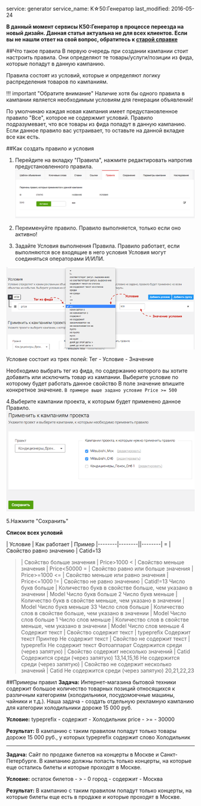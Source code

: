 service: generator
service_name: K☆50:Генератор
last_modified: 2016-05-24

**В данный момент сервисы К50:Генератор в процессе переезда на новый дизайн. Данная статья актуальна не для всех клиентов. Если вы не нашли ответ на свой вопрос, обратитесь к [старой справке](https://wiki.k50.ru/index.php?title=K50_%D0%93%D0%B5%D0%BD%D0%B5%D1%80%D0%B0%D1%82%D0%BE%D1%80_2.0)**

##Что такое правила
В первую очередь при создании кампании стоит настроить правила. Они определяют те товары/услуги/позиции из фида, которые попадут в данную кампанию.

Правила состоят из условий, которые и определяют логику распределения товаров по кампаниям.

!!! important "Обратите внимание"
	 Наличие хотя бы одного правила в кампании является необходимым условиям для генерации объявлений!

По умолчинаю каждая новая кампания имеет предустановленное правило "Все", которое не содержмит условий. Правило подразумевает, что все товары из фида попадут в данную кампанию. Если данное правило вас устраивает, то оставьте на данной вкладке все как есть.

##Как создать правило и условия

1. Перейдите на вкладку "Правила", нажмите редактировать напротив предустановленного правила. 
![Правила](/generator/work/rules.png)

2. Переименуйте правило. Правило выполняется, только если оно активно!

3. Задайте Условия выполнения Правила. 
Правило работает, если выполняются все входящие в него условия
Условия могут соединяться операторами И/ИЛИ.

![Правила](/generator/work/rules2.png)

Условие состоит из трех полей: Тег - Условие - Значение 

Необходимо выбрать тег из фида, по содержанию которого вы хотите добавить или исключить товар из кампании. 
Выберите условие по которому будет работать данное свойство
В поле значение впишите конкретное значение. 
`
В примере выше задано условие Price >= 500
`

4.Выберите кампании проекта, к которым будет применено данное Правило.
![Правила](/generator/work/rules3.png)

5.Нажмите "Сохранить"

**Список всех условий**

| Условие	| Как работает	| Пример
|--------|--------||--------|
=	| Свойство равно значению | Catid=13
>	| Свойство больше значения |	Price>1000
<	| Свойство меньше значения |	Price<50000
>=	| Свойство равно или больше значения |	Price>=1000
<=	| Свойство меньше или равно значения |	Price<=1000
!=	| Свойство не равно значению |	Catid!=13
Число букв больше	| Количество букв в свойстве больше, чем указано в значении |	Model Число букв больше 2
Число букв меньше	| Количество букв в свойстве меньше, чем указано в значении |	Model Число букв меньше 33
Число слов больше	| Количество слов в свойстве больше, чем указано в значении	| Model Число слов больше 1
Число слов меньше	| Количество слов в свойстве меньше, чем указано в значении |	Model Число слов меньше 4
Содержит текст	| Свойство содержит текст | typeprefix Содержит текст Принтер
Не содержит текст	| Свойство не содержит текст |	typeprefix Не содержит текст Фотоаппарат
Содержится среди (через запятую)	| Свойство содержит несколько значений |	Catid Содержится среди (через запятую) 13,14,15,16
Не содержится среди (через запятую)	| Свойство не содержит несколько значений |	Catid Не содержится среди (через запятую) 20,21,22,23


##Примеры правил
**Задача:**
Интернет-магазина бытовой техники содержит большое количество товарных позиций относящихся к различным категориям (холодильники, посудомоечные машины, чайники и т.д.). Наша задача - создать  отдельную рекламную кампанию для категории холодильники дороже 15 000 руб.

**Условие:**
 typeprefix - содержит - Холодильник
 price - >= - 30000

**Результат:**
В кампанию с таким правилом попадут только товары дороже 15 000 руб., у которых typeprefix содержит слово Холодильник

- - -
**Задача:**
Сайт по продаже билетов на концерты в Москве и Санкт-Петербурге. В кампанию должны попасть только концерты, на которые еще остались билеты и которые проходят в Москве.

**Условие:**
 остаток билетов - > - 0
 город - содержит - Москва

**Результат:**
В кампанию с таким правилом попадут только концерты, на которые билеты еще есть в продаже и которые проходят в Москве. 